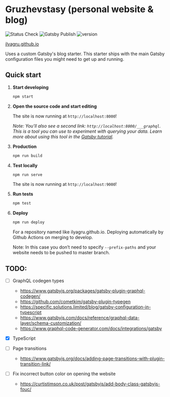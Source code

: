 # Gruzhevstasy (personal website & blog)

![Status Check](https://github.com/ilyagru/ilyagru.github.io/workflows/Status%20Check/badge.svg) ![Gatsby Publish](https://github.com/ilyagru/ilyagru.github.io/workflows/Gatsby%20Publish/badge.svg) ![version](https://img.shields.io/badge/version-4.1.0-blue)

[ilyagru.github.io](https://ilyagru.github.io)

Uses a custom Gatsby's blog starter. This starter ships with the main Gatsby configuration files you might need to get up and running.

## Quick start

1.  **Start developing**

    ```bash
    npm start
    ```

1.  **Open the source code and start editing**

    The site is now running at `http://localhost:8000`!

    _Note: You'll also see a second link: _`http://localhost:8000/___graphql`_. This is a tool you can use to experiment with querying your data. Learn more about using this tool in the [Gatsby tutorial](https://www.gatsbyjs.org/tutorial/part-five/#introducing-graphiql)._

1.  **Production**

    ```bash
    npm run build
    ```

1.  **Test locally**

    ```bash
    npm run serve
    ```

    The site is now running at `http://localhost:9000`!

1.  **Run tests**

    ```bash
    npm test
    ```

1.  **Deploy**

    ```bash
    npm run deploy
    ```

    For a repository named like ilyagru.github.io. Deploying automatically by Github Actions on merging to develop.

    Note: In this case you don’t need to specify `--prefix-paths` and your website needs to be pushed to master branch.

## TODO:

- [ ] GraphQL codegen types

  - https://www.gatsbyjs.org/packages/gatsby-plugin-graphql-codegen/
  - https://github.com/cometkim/gatsby-plugin-typegen
  - https://specific.solutions.limited/blog/gatsby-configuration-in-typescript
  - https://www.gatsbyjs.com/docs/reference/graphql-data-layer/schema-customization/
  - https://www.graphql-code-generator.com/docs/integrations/gatsby

- [x] TypeScript
- [ ] Page transitions

  - https://www.gatsbyjs.org/docs/adding-page-transitions-with-plugin-transition-link/

- [ ] Fix incorrect button color on opening the website

  - https://curtistimson.co.uk/post/gatsbyjs/add-body-class-gatsbyjs-fouc/
